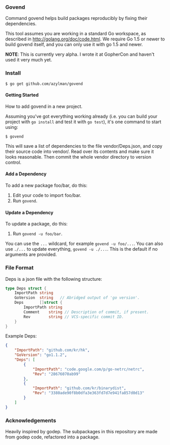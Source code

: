 ### Govend

Command govend helps build packages reproducibly by fixing their dependencies.

This tool assumes you are working in a standard Go workspace,
as described in http://golang.org/doc/code.html. We require Go 1.5
or newer to build govend itself, and you can only use it with go 1.5 and newer.

**NOTE**: This is currently very alpha. I wrote it at GopherCon and haven't used it very much yet.

### Install

	$ go get github.com/azylman/govend

#### Getting Started

How to add govend in a new project.

Assuming you've got everything working already (i.e. you can
build your project with `go install` and test it with `go test`),
it's one command to start using:

	$ govend

This will save a list of dependencies to the file vendor/Deps.json,
and copy their source code into vendor/.
Read over its contents and make sure it looks reasonable.
Then commit the whole vendor directory to version control.

#### Add a Dependency

To add a new package foo/bar, do this:

1. Edit your code to import foo/bar.
2. Run `govend`.

#### Update a Dependency

To update a package, do this:

1. Run `govend -u foo/bar`.

You can use the `...` wildcard, for example `govend -u foo/...`.
You can also use `./...` to update everything, `govend -u ./...`.
This is the default if no arguments are provided.

### File Format

Deps is a json file with the following structure:

```go
type Deps struct {
	ImportPath string
	GoVersion  string   // Abridged output of 'go version'.
	Deps       []struct {
		ImportPath string
		Comment    string // Description of commit, if present.
		Rev        string // VCS-specific commit ID.
	}
}
```

Example Deps:

```json
{
	"ImportPath": "github.com/kr/hk",
	"GoVersion": "go1.1.2",
	"Deps": [
		{
			"ImportPath": "code.google.com/p/go-netrc/netrc",
			"Rev": "28676070ab99"
		},
		{
			"ImportPath": "github.com/kr/binarydist",
			"Rev": "3380ade90f8b0dfa3e363fd7d7e941fa857d0d13"
		}
	]
}
```

### Acknowledgements

Heavily inspired by godep. The subpackages in this repository are made from godep code, refactored into a package.
